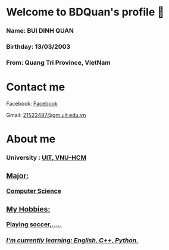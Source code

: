 <p> <h1> Welcome to BDQuan's profile 👋 </h1> </p>
<p> <h3> <b> Name: </b> BUI DINH QUAN </h3></p>
<p> <h3> <b> Birthday: </b> 13/03/2003 </h3></p>
<p> <h3> <b> From: </b> Quang Tri Province, VietNam </h3></p>
<p> <h1> Contact me </h1> </p>
<p> Facebook: <a href = "https://www.facebook.com/buidinhquan1303" > Facebook </a></p>
<p> Gmail: <a href = "https://mail.google.com/mail/u/1/#inbox"> 21522487@gm.uit.edu.vn </a> </p>
<p> <h1> About me </h1></p>
<p> <h3> <b> University : <a href ="https://en.uit.edu.vn/"> UIT, VNU-HCM </p>
<p> <h3> <b> Major: </b> </h3> Computer Science </p> 
<p> <h3> <b> My Hobbies: </b> </h3> Playing soccer,.....</p>
<p> <h5> I'm currently learning: English, C++, Python. </h5></p>

